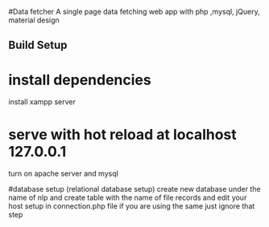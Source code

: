 #Data fetcher
A single page data fetching web app with php ,mysql, jQuery, material design 

## Build Setup

# install dependencies
install xampp server 

# serve with hot reload at localhost 127.0.0.1
turn on apache server and mysql

#database setup (relational database setup)
create new  database under the name of nlp and create table with the name of file records
and edit your host setup in connection.php file if you are using the same  just ignore that step
